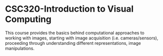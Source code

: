 # CSC320-Introduction to Visual Computing
This course provides the basics behind computational approaches to working with images, starting with image acquisition (i.e. cameras/sensors), proceeding through understanding different representations, image manipulations.